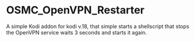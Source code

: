 # OSMC_OpenVPN_Restarter
A simple Kodi addon for kodi v.18, that simple starts a shellscript that stops the OpenVPN service waits 3 seconds and starts it again.
